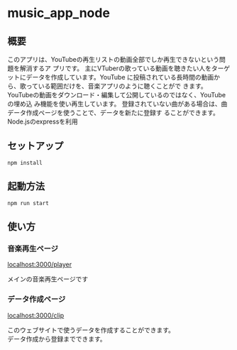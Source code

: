 # music_app_node
## 概要  
このアプリは、YouTubeの再生リストの動画全部でしか再生できないという問題を解消するア
プリです。
主にVTuberの歌っている動画を聴きたい人をターゲットにデータを作成しています。YouTube
に投稿されている長時間の動画から、歌っている範囲だけを、音楽アプリのように聴くことがで
きます。YouTubeの動画をダウンロード・編集して公開しているのではなく、YouTubeの埋め込
み機能を使い再生しています。
登録されていない曲がある場合は、曲データ作成ページを使うことで、データを新たに登録す
ることができます。  
Node.jsのexpressを利用

## セットアップ
```
npm install
```

## 起動方法  
```
npm run start
```

## 使い方

### 音楽再生ページ
[localhost:3000/player](http://localhost:3000/player)
  
メインの音楽再生ページです  

### データ作成ページ
[localhost:3000/clip](http://localhost:3000/clip)  

このウェブサイトで使うデータを作成することができます。  
データ作成から登録までできます。
  
